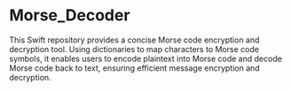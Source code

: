 # Morse_Decoder
This Swift repository provides a concise Morse code encryption and decryption tool. Using dictionaries to map characters to Morse code symbols, it enables users to encode plaintext into Morse code and decode Morse code back to text, ensuring efficient message encryption and decryption.
